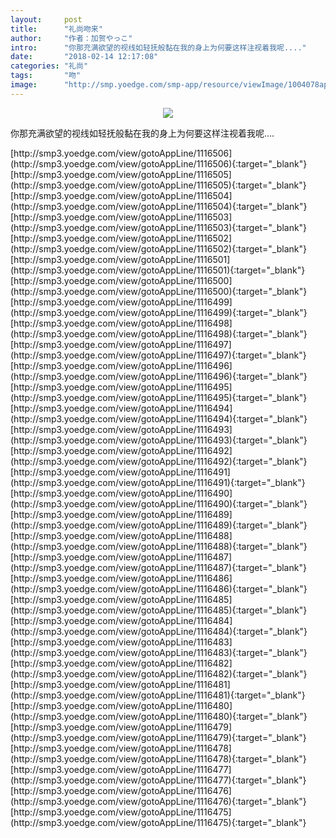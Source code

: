 ```yaml
---
layout:     post
title:      "礼尚吻来"
author:     "作者：加贺やっこ"
intro:      "你那充满欲望的视线如轻抚般黏在我的身上为何要这样注视着我呢...."
date:       "2018-02-14 12:17:08"
categories: "礼尚"
tags:       "吻"
image:      "http://smp.yoedge.com/smp-app/resource/viewImage/1004078appline.png"
---
```

<div style="text-align: center">
<p><img src="http://smp.yoedge.com/smp-app/resource/viewImage/1004078appline.png"/></p>
</div>
<p class="post-meta">
<span>你那充满欲望的视线如轻抚般黏在我的身上为何要这样注视着我呢....</span>
</p>
[http://smp3.yoedge.com/view/gotoAppLine/1116506](http://smp3.yoedge.com/view/gotoAppLine/1116506){:target="_blank"}
[http://smp3.yoedge.com/view/gotoAppLine/1116505](http://smp3.yoedge.com/view/gotoAppLine/1116505){:target="_blank"}
[http://smp3.yoedge.com/view/gotoAppLine/1116504](http://smp3.yoedge.com/view/gotoAppLine/1116504){:target="_blank"}
[http://smp3.yoedge.com/view/gotoAppLine/1116503](http://smp3.yoedge.com/view/gotoAppLine/1116503){:target="_blank"}
[http://smp3.yoedge.com/view/gotoAppLine/1116502](http://smp3.yoedge.com/view/gotoAppLine/1116502){:target="_blank"}
[http://smp3.yoedge.com/view/gotoAppLine/1116501](http://smp3.yoedge.com/view/gotoAppLine/1116501){:target="_blank"}
[http://smp3.yoedge.com/view/gotoAppLine/1116500](http://smp3.yoedge.com/view/gotoAppLine/1116500){:target="_blank"}
[http://smp3.yoedge.com/view/gotoAppLine/1116499](http://smp3.yoedge.com/view/gotoAppLine/1116499){:target="_blank"}
[http://smp3.yoedge.com/view/gotoAppLine/1116498](http://smp3.yoedge.com/view/gotoAppLine/1116498){:target="_blank"}
[http://smp3.yoedge.com/view/gotoAppLine/1116497](http://smp3.yoedge.com/view/gotoAppLine/1116497){:target="_blank"}
[http://smp3.yoedge.com/view/gotoAppLine/1116496](http://smp3.yoedge.com/view/gotoAppLine/1116496){:target="_blank"}
[http://smp3.yoedge.com/view/gotoAppLine/1116495](http://smp3.yoedge.com/view/gotoAppLine/1116495){:target="_blank"}
[http://smp3.yoedge.com/view/gotoAppLine/1116494](http://smp3.yoedge.com/view/gotoAppLine/1116494){:target="_blank"}
[http://smp3.yoedge.com/view/gotoAppLine/1116493](http://smp3.yoedge.com/view/gotoAppLine/1116493){:target="_blank"}
[http://smp3.yoedge.com/view/gotoAppLine/1116492](http://smp3.yoedge.com/view/gotoAppLine/1116492){:target="_blank"}
[http://smp3.yoedge.com/view/gotoAppLine/1116491](http://smp3.yoedge.com/view/gotoAppLine/1116491){:target="_blank"}
[http://smp3.yoedge.com/view/gotoAppLine/1116490](http://smp3.yoedge.com/view/gotoAppLine/1116490){:target="_blank"}
[http://smp3.yoedge.com/view/gotoAppLine/1116489](http://smp3.yoedge.com/view/gotoAppLine/1116489){:target="_blank"}
[http://smp3.yoedge.com/view/gotoAppLine/1116488](http://smp3.yoedge.com/view/gotoAppLine/1116488){:target="_blank"}
[http://smp3.yoedge.com/view/gotoAppLine/1116487](http://smp3.yoedge.com/view/gotoAppLine/1116487){:target="_blank"}
[http://smp3.yoedge.com/view/gotoAppLine/1116486](http://smp3.yoedge.com/view/gotoAppLine/1116486){:target="_blank"}
[http://smp3.yoedge.com/view/gotoAppLine/1116485](http://smp3.yoedge.com/view/gotoAppLine/1116485){:target="_blank"}
[http://smp3.yoedge.com/view/gotoAppLine/1116484](http://smp3.yoedge.com/view/gotoAppLine/1116484){:target="_blank"}
[http://smp3.yoedge.com/view/gotoAppLine/1116483](http://smp3.yoedge.com/view/gotoAppLine/1116483){:target="_blank"}
[http://smp3.yoedge.com/view/gotoAppLine/1116482](http://smp3.yoedge.com/view/gotoAppLine/1116482){:target="_blank"}
[http://smp3.yoedge.com/view/gotoAppLine/1116481](http://smp3.yoedge.com/view/gotoAppLine/1116481){:target="_blank"}
[http://smp3.yoedge.com/view/gotoAppLine/1116480](http://smp3.yoedge.com/view/gotoAppLine/1116480){:target="_blank"}
[http://smp3.yoedge.com/view/gotoAppLine/1116479](http://smp3.yoedge.com/view/gotoAppLine/1116479){:target="_blank"}
[http://smp3.yoedge.com/view/gotoAppLine/1116478](http://smp3.yoedge.com/view/gotoAppLine/1116478){:target="_blank"}
[http://smp3.yoedge.com/view/gotoAppLine/1116477](http://smp3.yoedge.com/view/gotoAppLine/1116477){:target="_blank"}
[http://smp3.yoedge.com/view/gotoAppLine/1116476](http://smp3.yoedge.com/view/gotoAppLine/1116476){:target="_blank"}
[http://smp3.yoedge.com/view/gotoAppLine/1116475](http://smp3.yoedge.com/view/gotoAppLine/1116475){:target="_blank"}


